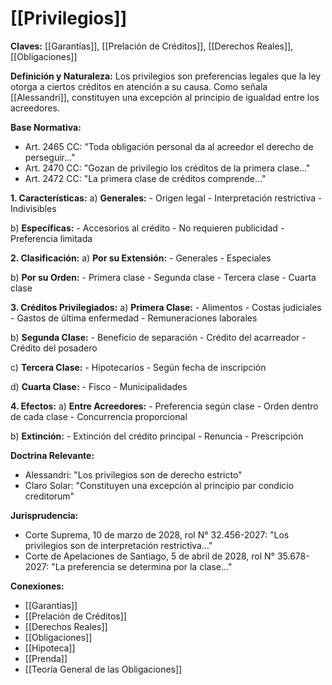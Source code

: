# [[Privilegios]]

**Claves:** [[Garantías]], [[Prelación de Créditos]], [[Derechos Reales]], [[Obligaciones]]

**Definición y Naturaleza:**
Los privilegios son preferencias legales que la ley otorga a ciertos créditos en atención a su causa. Como señala [[Alessandri]], constituyen una excepción al principio de igualdad entre los acreedores.

**Base Normativa:**
- Art. 2465 CC: "Toda obligación personal da al acreedor el derecho de perseguir..."
- Art. 2470 CC: "Gozan de privilegio los créditos de la primera clase..."
- Art. 2472 CC: "La primera clase de créditos comprende..."

**1. Características:**
   a) **Generales:**
      - Origen legal
      - Interpretación restrictiva
      - Indivisibles

   b) **Específicas:**
      - Accesorios al crédito
      - No requieren publicidad
      - Preferencia limitada

**2. Clasificación:**
   a) **Por su Extensión:**
      - Generales
      - Especiales

   b) **Por su Orden:**
      - Primera clase
      - Segunda clase
      - Tercera clase
      - Cuarta clase

**3. Créditos Privilegiados:**
   a) **Primera Clase:**
      - Alimentos
      - Costas judiciales
      - Gastos de última enfermedad
      - Remuneraciones laborales

   b) **Segunda Clase:**
      - Beneficio de separación
      - Crédito del acarreador
      - Crédito del posadero

   c) **Tercera Clase:**
      - Hipotecarios
      - Según fecha de inscripción

   d) **Cuarta Clase:**
      - Fisco
      - Municipalidades

**4. Efectos:**
   a) **Entre Acreedores:**
      - Preferencia según clase
      - Orden dentro de cada clase
      - Concurrencia proporcional

   b) **Extinción:**
      - Extinción del crédito principal
      - Renuncia
      - Prescripción

**Doctrina Relevante:**
- Alessandri: "Los privilegios son de derecho estricto"
- Claro Solar: "Constituyen una excepción al principio par condicio creditorum"

**Jurisprudencia:**
- Corte Suprema, 10 de marzo de 2028, rol N° 32.456-2027: "Los privilegios son de interpretación restrictiva..."
- Corte de Apelaciones de Santiago, 5 de abril de 2028, rol N° 35.678-2027: "La preferencia se determina por la clase..."

**Conexiones:**
- [[Garantías]]
- [[Prelación de Créditos]]
- [[Derechos Reales]]
- [[Obligaciones]]
- [[Hipoteca]]
- [[Prenda]]
- [[Teoría General de las Obligaciones]] 